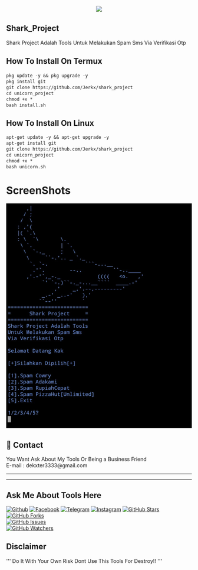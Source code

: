 <p align="center">
  <img src="https://imgur.com/LV53i4h.png" width=400/>
</p>



## Shark_Project
Shark Project Adalah Tools Untuk Melakukan
Spam Sms Via Verifikasi Otp

## How To Install On Termux
```
pkg update -y && pkg upgrade -y
pkg install git
git clone https://github.com/Jerkx/shark_project
cd unicorn_project
chmod +x *
bash install.sh
```

## How To Install On Linux
```
apt-get update -y && apt-get upgrade -y
apt-get install git
git clone https://github.com/Jerkx/shark_project
cd unicorn_project
chmod +x *
bash unicorn.sh
```

# ScreenShots
![Screenshot](Screenshot.png)

<h2>📧 Contact</h2>
<lh3>You Want Ask About  My Tools Or Being a Business Friend
<br>E-mail : dekxter3333@gmail.com
<hr>
<hr>
  
## Ask Me About Tools Here

[![Github](https://img.shields.io/badge/-Github-222222?style=flat-square&logo=Github&logoColor=white)](https://github.com/Jerkx/Ask)
[![Facebook](https://img.shields.io/badge/-Facebook-222222?style=flat-square&logo=Facebook&logoColor=white&link=https://https://facebook.com/JerkKids)](https://facebook.com/JerkKids)
[![Telegram](https://img.shields.io/badge/-Telegram-222222?style=flat-square&logo=Telegram&logoColor=white&link=https://t.me/JerkKids)](https://t.me/JerkKids)
[![Instagram](https://img.shields.io/badge/-Instagram-222222?style=flat-square&logo=Instagram&logoColor=white&link=https://instagram/jerkkids)](https://instagram.com/jerkkids)
[![GitHub Stars](https://img.shields.io/github/stars/Jerkx/shark_project.svg)](https://github.com/Jerkx/shark_project/Stargazers)
[![GitHub Forks](https://img.shields.io/github/forks/Jerkx/shark_project.svg)](https://github.com/Jerkx/shark_project/network/Members)                   
[![GitHub Issues](https://img.shields.io/github/issues/shark_project/Ask.svg)](https://github.com/Jerkx/Ask)                                  
[![GitHub Watchers](https://img.shields.io/github/watchers/Jerkx/shark_project.svg)](https://github.com/Jerkx/shark_project/Watchers)

## Disclaimer
'''
Do It With Your Own Risk
Dont Use This Tools For Destroy!!
'''

